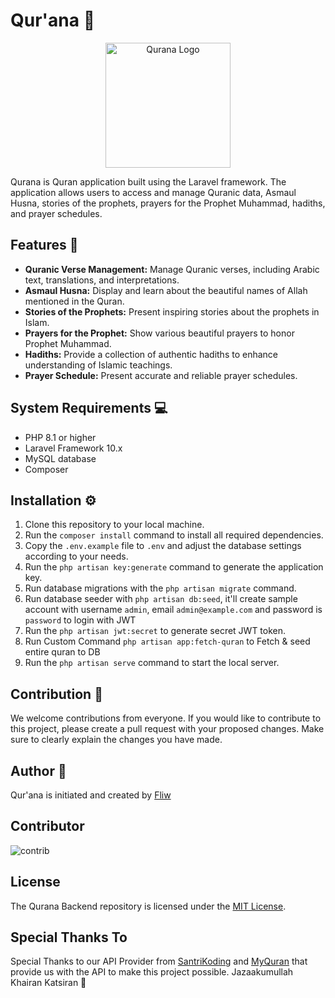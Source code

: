 # Qur'ana 🕌

<p align="center">
  <img src="https://avatars.githubusercontent.com/u/138986006?s=200&v=4" alt="Qurana Logo" width="200" height="200">
</p>

Qurana is Quran application built using the Laravel framework. The application allows users to access and manage Quranic data, Asmaul Husna, stories of the prophets, prayers for the Prophet Muhammad, hadiths, and prayer schedules.

## Features 🚀

- **Quranic Verse Management:** Manage Quranic verses, including Arabic text, translations, and interpretations.
- **Asmaul Husna:** Display and learn about the beautiful names of Allah mentioned in the Quran.
- **Stories of the Prophets:** Present inspiring stories about the prophets in Islam.
- **Prayers for the Prophet:** Show various beautiful prayers to honor Prophet Muhammad.
- **Hadiths:** Provide a collection of authentic hadiths to enhance understanding of Islamic teachings.
- **Prayer Schedule:** Present accurate and reliable prayer schedules.


## System Requirements 💻

- PHP 8.1 or higher
- Laravel Framework 10.x
- MySQL database
- Composer

## Installation ⚙️

1. Clone this repository to your local machine.
2. Run the `composer install` command to install all required dependencies.
3. Copy the `.env.example` file to `.env` and adjust the database settings according to your needs.
4. Run the `php artisan key:generate` command to generate the application key.
5. Run database migrations with the `php artisan migrate` command.
6. Run database seeder with `php artisan db:seed`, it'll create sample account with username `admin`, email `admin@example.com` and password is `password` to login with JWT
7. Run the `php artisan jwt:secret` to generate secret JWT token.
8. Run Custom Command `php artisan app:fetch-quran` to Fetch & seed entire quran to DB
9. Run the `php artisan serve` command to start the local server.

## Contribution 🤝

We welcome contributions from everyone. If you would like to contribute to this project, please create a pull request with your proposed changes. Make sure to clearly explain the changes you have made.

## Author 🧍

Qur'ana is initiated and created by [Fliw](https://fliw.github.io/public/index.html)

## Contributor

![contrib](https://contrib.rocks/image?repo=qur-ana/qurana-backend)

## License

The Qurana Backend repository is licensed under the [MIT License](LICENSE).

## Special Thanks To

Special Thanks to our API Provider from [SantriKoding](https://santrikoding.com) and [MyQuran](https://api.myquran.com/) that provide us with the API to make this project possible.
Jazaakumullah Khairan Katsiran 🙏